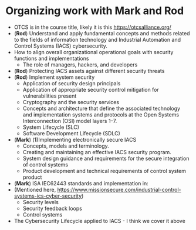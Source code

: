# Organizing work with Mark and Rod

* OTCS is in the course title, likely it is this https://otcsalliance.org/
* (__Rod__) Understand and apply fundamental concepts and methods related to the fields of
  information technology and Industrial Automation and Control Systems (IACS) cybersecurity.
* How to align overall organizational operational goals with
  security functions and implementations
  - The role of managers, hackers, and developers
* (__Rod__) Protecting IACS assets against different security threats
* (__Rod__) Implement system security
  - Application of security design principals
  - Application of appropriate security control mitigation for vulnerabilities present
  - Cryptography and the security services
  - Concepts and architecture that define the associated technology and
    implementation systems and protocols at the Open Systems Interconnection
    (OSI) model layers 1–7.
  - System Lifecycle (SLC)
  - Software Development Lifecycle (SDLC)
* (__Mark__) (__1__)Implementing electronically secure IACS
  - Concepts, models and terminology.
  - Creating and maintaining an effective IACS security program.
  - System design guidance and requirements for the secure integration of control systems
  - Product development and technical requirements of control system product
* (__Mark__) ISA IEC62443 standards and implementation in:
* (Mentioned here, https://www.missionsecure.com/industrial-control-systems-ics-cyber-security)
  - Security levels
  - Security feedback loops
  - Control systems
* The Cybersecurity Lifecycle applied to IACS - I think we cover it above